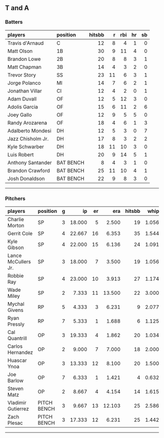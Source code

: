 ## T and A

### Batters

 
|players           |position  | hitsbb|  r| rbi| hr| sb| 
|:-----------------|:---------|------:|--:|---:|--:|--:| 
|Travis d'Arnaud   |C         |     12|  8|   4|  1|  0| 
|Matt Olson        |1B        |     30|  9|  11|  4|  0| 
|Brandon Lowe      |2B        |     20|  8|   8|  3|  1| 
|Matt Chapman      |3B        |     14|  4|   3|  2|  0| 
|Trevor Story      |SS        |     23| 11|   6|  3|  1| 
|Jorge Polanco     |MI        |     14|  7|   6|  2|  1| 
|Jonathan Villar   |CI        |     12|  4|   2|  0|  1| 
|Adam Duvall       |OF        |     12|  5|  12|  3|  0| 
|Adolis Garcia     |OF        |     15|  6|  11|  2|  6| 
|Joey Gallo        |OF        |     12|  9|   5|  5|  0| 
|Randy Arozarena   |OF        |     18|  4|   6|  1|  3| 
|Adalberto Mondesi |DH        |     12|  5|   3|  0|  7| 
|Jazz Chisholm Jr. |DH        |     17|  8|   3|  2|  2| 
|Kyle Schwarber    |DH        |     18| 11|  10|  3|  0| 
|Luis Robert       |DH        |     20|  9|  14|  5|  1| 
|Anthony Santander |BAT BENCH |      8|  4|   3|  1|  0| 
|Brandon Crawford  |BAT BENCH |     25| 11|  10|  4|  1| 
|Josh Donaldson    |BAT BENCH |     22|  9|   8|  3|  0| 


* * *

### Pitchers

 
|players             |position    |  g|     ip| er|    era| hitsbb|  whip| so|  w| sv| 
|:-------------------|:-----------|--:|------:|--:|------:|------:|-----:|--:|--:|--:| 
|Charlie Morton      |SP          |  3| 18.000|  5|  2.500|     19| 1.056| 21|  1|  0| 
|Gerrit Cole         |SP          |  4| 22.667| 16|  6.353|     35| 1.544| 26|  2|  0| 
|Kyle Gibson         |SP          |  4| 22.000| 15|  6.136|     24| 1.091| 30|  0|  0| 
|Lance McCullers Jr. |SP          |  3| 18.000|  7|  3.500|     19| 1.056| 17|  1|  0| 
|Robbie Ray          |SP          |  4| 23.000| 10|  3.913|     27| 1.174| 28|  2|  0| 
|Wade Miley          |SP          |  2|  7.333| 11| 13.500|     22| 3.000|  3|  0|  0| 
|Mychal Givens       |RP          |  5|  4.333|  3|  6.231|      9| 2.077|  4|  1|  1| 
|Ryan Pressly        |RP          |  7|  5.333|  1|  1.688|      6| 1.125|  8|  0|  2| 
|Cal Quantrill       |OP          |  3| 19.333|  4|  1.862|     20| 1.034| 15|  3|  0| 
|Carlos Hernandez    |OP          |  2|  9.000|  7|  7.000|     18| 2.000|  4|  0|  0| 
|Huascar Ynoa        |OP          |  3| 13.333| 12|  8.100|     20| 1.500| 16|  0|  0| 
|Joe Barlow          |OP          |  7|  6.333|  1|  1.421|      4| 0.632|  6|  0|  5| 
|Steven Matz         |OP          |  2|  8.667|  4|  4.154|     14| 1.615| 11|  1|  0| 
|Vladimir Gutierrez  |PITCH BENCH |  3|  9.667| 13| 12.103|     25| 2.586|  6|  0|  0| 
|Zach Plesac         |PITCH BENCH |  3| 17.333| 12|  6.231|     25| 1.442| 12|  0|  0| 


* * *


